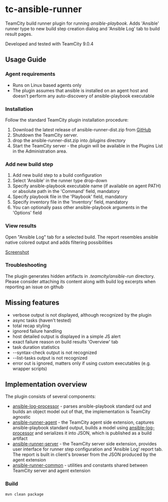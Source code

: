 # tc-ansible-runner
TeamCity build runner plugin for running *ansible-playbook*.
Adds 'Ansible' runner type to new build step creation dialog and 'Ansible Log' tab to build result pages.

Developed and tested with TeamCity 9.0.4
## Usage Guide
### Agent requirements
* Runs on Linux based agents only
* The plugin assumes that ansible is installed on an agent host and doesn't perform any auto-discovery of ansible-playbook executable

### Installation
Follow the standard TeamCity plugin installation procedure:

1. Download the latest release of ansible-runner-dist.zip from [GitHub](https://github.com/andreizhuk/tc-ansible-runner/releases)
1. Shutdown the TeamCity server.
1. drop the ansible-runner-dist.zip into *<TeamCity Data Directory>/plugins* directory
1. Start the TeamCity server - the plugin will be available in the Plugins List in the Administration area.

### Add new build step
1. Add new build step to a build configuration
1. Select 'Ansible' in the runner type drop-down
1. Specify ansible-playbook executable name (if available on agent PATH) or absolute path in the 'Command' field, mandatory
1. Specify playbook file in the 'Playbook' field, mandatory
1. Specify inventory file in the 'Inventory' field, mandatory
1. You can optionally pass other ansible-playbook arguments in the 'Options' field

### View results
Open "Ansible Log" tab for a selected build.
The report resembles ansible native colored output and adds filtering possibilities

[Screenshot](README/AnsibleLog-screen.png)

### Troubleshooting
The plugin generates hidden artifacts in *.teamcity/ansible-run* directory. Please consider attaching its content along with build log excerpts when reporting an issue on github

## Missing features
* verbose output is not displayed, although recognized by the plugin
* async tasks (haven't tested)
* total recap styling
* ignored failure handling
* host detailed output is displayed in a simple JS alert
* exact failure reason on build results 'Overview' tab
* task duration statistics
* --syntax-check output is not recognized
* --list-tasks output is not recognized
* error out is ignored, matters only if using custom executables (e.g. wrapper scripts)

## Implementation overview
The plugin consists of several components:
* [ansible-log-processor](ansible-log-processor) - parses ansible-playbook standard out and builds an object model out of that, the implementation is TeamCity agnostic
* [ansible-runner-agent](ansible-runner-agent) - the TeamCity agent side extension, captures ansible-playbook standard output, builds a model using [ansible-log-processor](ansible-log-processor) and serializes it into JSON, which is published as a build artifact
* [ansible-runner-server](ansible-runner-server) - the TeamCity server side extension, provides user interface for runner step configuration and 'Ansible Log' report tab. The report is built in client's browser from the JSON produced by the agent extension
* [ansible-runner-common](ansible-runner-common) - utilities and constants shared between TeamCity server and agent extension

### Build
```
mvn clean package
```
